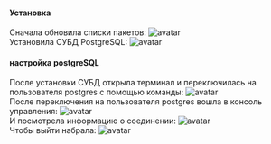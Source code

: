 #### Установка
Сначала обновила списки пакетов:
![avatar](https://sun9-west.userapi.com/sun9-37/s/v1/ig2/ahgVc_BsADAS2K2e6s6p-FfjovBfQVW3jgY3w1M1Efvkox0vdwb3ZKFDnsrNF0Ro7BRBgb0GSqu3lvF5sSyODe6r.jpg?size=420x64&quality=96&type=album) <br>
Установила СУБД PostgreSQL:
![avatar](https://sun9-east.userapi.com/sun9-31/s/v1/ig2/G891DojW7xxwATdyIallAhsiKrHbYIto8vFsDEC_ded5iVSmjYbO8sciuB_oMsuBv_VXPxchJ2dWjLXt4vZal3HI.jpg?size=565x202&quality=96&type=album)<br>
#### настройка postgreSQL
После установки СУБД открыла терминал и переключилась на пользователя postgres с помощью команды:
![avatar](https://sun9-west.userapi.com/sun9-15/s/v1/ig2/Il11Vo1YLWcd3X9c6cStor9U0-ZjNcNiy5gYe6mt5w30fALqmsDT2IPtU0avrE0dPvWXDIyma6NSqLKCru52Y0px.jpg?size=365x45&quality=96&type=album)
<br>
После переключения на пользователя postgres вошла в консоль управления:
![avatar](https://sun9-north.userapi.com/sun9-85/s/v1/ig2/3Mttf8g0BfLtWHPNgtP9zKs7TDu3XzgpNFVaZVxVei9a6r9jxz-RolrVOJFUWS1tslfjtK_k8E_Nghchw5bb8vZF.jpg?size=327x75&quality=96&type=album)
<br>
И посмотрела информацию о соединении:
![avatar](https://sun9-80.userapi.com/impg/kFLstXRhD4CMYW8vgOf0FUSEnTEYNUfB9yA_kg/BHJ8Izdd6cM.jpg?size=565x67&quality=96&sign=69246a6c20d7b38f4d0e79215c4dbfd8&type=album)
<br>
Чтобы выйти набрала:
![avatar](https://sun9-west.userapi.com/sun9-69/s/v1/ig2/WVgDM2I4ROZ8jVMy4eP8XsH8ulsHpA4twsd-NLmM8GG_vXAdvQVJL5wD6_p6JUcRmRpsJyrownEKaPXIRlllJuTy.jpg?size=289x47&quality=96&type=album)

